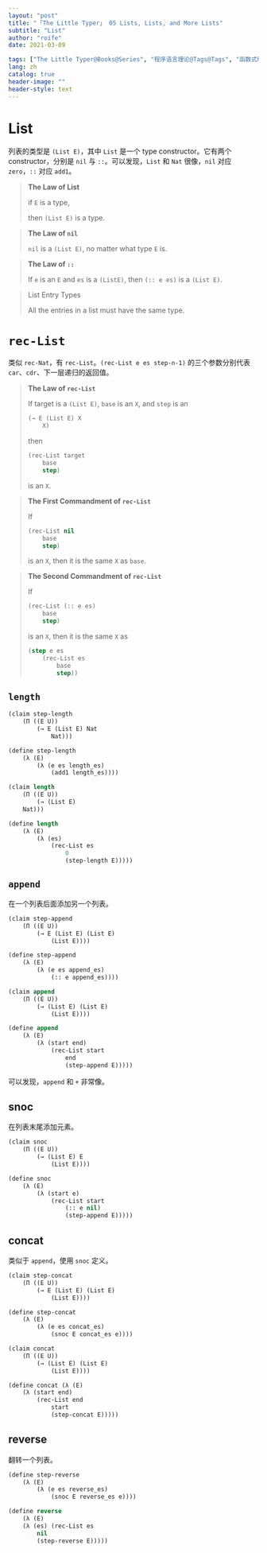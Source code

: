 ```yaml
---
layout: "post"
title: "「The Little Typer」 05 Lists, Lists, and More Lists"
subtitle: "List"
author: "roife"
date: 2021-03-09

tags: ["The Little Typer@Books@Series", "程序语言理论@Tags@Tags", "函数式编程@Tags@Tags", "Dependent Type@Tags@Tags", "Dan Friedman@Series@Series", "Pie@Languages@Tags"]
lang: zh
catalog: true
header-image: ""
header-style: text
---
```


# List

列表的类型是 `(List E)`，其中 `List` 是一个 type constructor。它有两个 constructor，分别是 `nil` 与 `::`。可以发现，`List` 和 `Nat` 很像，`nil` 对应 `zero`，`::` 对应 `add1`。

> **The Law of List**
>
> if `E` is a type,
>
> then `(List E)` is a type.

> **The Law of `nil`**
>
> `nil` is a `(List E)`, no matter what type `E` is.


> **The Law of `::`**
>
> If `e` is an `E` and `es` is a `(ListE)`, then `(:: e es)` is a `(List E)`.

> List Entry Types
>
> All the entries in a list must have the same type.

# `rec-List`

类似 `rec-Nat`，有 `rec-List`。`(rec-List e es step-n-1)` 的三个参数分别代表 `car`、`cdr`、下一层递归的返回值。

> **The Law of `rec-List`**
>
> If target is a `(List E)`, `base` is an `X`, and `step` is an
>
> ```lisp
> (→ E (List E) X
>     X)
> ```
>
> then
>
> ```lisp
> (rec-List target
>     base
>     step)
> ```
>
> is an `X`.

> **The First Commandment of `rec-List`**
>
> If
>
> ```lisp
> (rec-List nil
>     base
>     step)
> ```
>
> is an `X`, then it is the same `X` as `base`.

> **The Second Commandment of `rec-List`**
>
> If
>
> ```lisp
> (rec-List (:: e es)
>     base
>     step)
> ```
>
> is an `X`, then it is the same `X` as
>
> ```lisp
> (step e es
>     (rec-List es
>         base
>         step))
> ```

## `length`

```lisp
(claim step-length
    (Π ((E U))
        (→ E (List E) Nat
            Nat)))

(define step-length
    (λ (E)
        (λ (e es length_es)
            (add1 length_es))))

(claim length
    (Π ((E U))
        (→ (List E)
    Nat)))

(define length
    (λ (E)
        (λ (es)
            (rec-List es
                0
                (step-length E)))))
```

## `append`

在一个列表后面添加另一个列表。

```lisp
(claim step-append
    (Π ((E U))
        (→ E (List E) (List E)
            (List E))))

(define step-append
    (λ (E)
        (λ (e es append_es)
            (:: e append_es))))

(claim append
    (Π ((E U))
        (→ (List E) (List E)
            (List E))))

(define append
    (λ (E)
        (λ (start end)
            (rec-List start
                end
                (step-append E)))))
```

可以发现，`append` 和 `+` 非常像。

## snoc

在列表末尾添加元素。

```lisp
(claim snoc
    (Π ((E U))
        (→ (List E) E
            (List E))))

(define snoc
    (λ (E)
        (λ (start e)
            (rec-List start
                (:: e nil)
                (step-append E)))))
```

## concat

类似于 `append`，使用 `snoc` 定义。

```lisp
(claim step-concat
    (Π ((E U))
        (→ E (List E) (List E)
            (List E))))

(define step-concat
    (λ (E)
        (λ (e es concat_es)
            (snoc E concat_es e))))

(claim concat
    (Π ((E U))
        (→ (List E) (List E)
            (List E))))

(define concat (λ (E)
    (λ (start end)
        (rec-List end
            start
            (step-concat E)))))
```

## reverse

翻转一个列表。

```lisp
(define step-reverse
    (λ (E)
        (λ (e es reverse_es)
            (snoc E reverse_es e))))

(define reverse
    (λ (E)
    (λ (es) (rec-List es
        nil
        (step-reverse E)))))
```